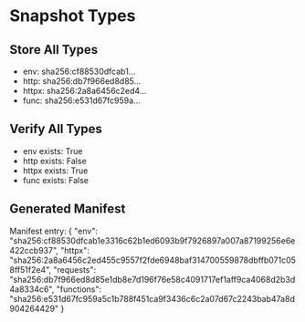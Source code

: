 # Snapshot Types


## Store All Types

- env: sha256:cf88530dfcab1...
- http: sha256:db7f966ed8d85...
- httpx: sha256:2a8a6456c2ed4...
- func: sha256:e531d67fc959a...

## Verify All Types

- env exists: True
- http exists: False
- httpx exists: True
- func exists: False

## Generated Manifest

Manifest entry: {
  "env": "sha256:cf88530dfcab1e3316c62b1ed6093b9f7926897a007a87199256e6e422ccb937",
  "httpx": "sha256:2a8a6456c2ed455c9557f2fde6948baf314700559878dbffb071c058ff51f2e4",
  "requests": "sha256:db7f966ed8d85e1db8e7d196f76e58c4091717ef1aff9ca4068d2b3d4a8334c6",
  "functions": "sha256:e531d67fc959a5c1b788f451ca9f3436c6c2a07d67c2243bab47a8d904264429"
}
